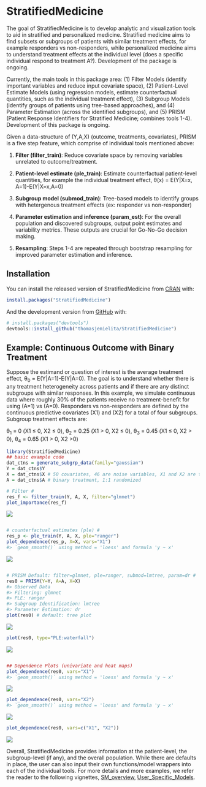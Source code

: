 
<!-- README.md is generated from README.Rmd. Please edit that file -->

# StratifiedMedicine

<!-- badges: start -->

<!-- badges: end -->

The goal of StratifiedMedicine is to develop analytic and visualization
tools to aid in stratified and personalized medicine. Stratified
medicine aims to find subsets or subgroups of patients with similar
treatment effects, for example responders vs non-responders, while
personalized medicine aims to understand treatment effects at the
individual level (does a specific individual respond to treatment A?).
Development of the package is ongoing.

Currently, the main tools in this package area: (1) Filter Models
(identify important variables and reduce input covariate space), (2)
Patient-Level Estimate Models (using regression models, estimate
counterfactual quantities, such as the individual treatment effect), (3)
Subgroup Models (identify groups of patients using tree-based
approaches), and (4) Parameter Estimation (across the identified
subgroups), and (5) PRISM (Patient Response Identifiers for Stratified
Medicine; combines tools 1-4). Development of this package is ongoing.

Given a data-structure of (Y,A,X) (outcome, treatments, covariates),
PRISM is a five step feature, which comprise of individual tools
mentioned above:

1.  **Filter (filter\_train)**: Reduce covariate space by removing
    variables unrelated to outcome/treatment.

2.  **Patient-level estimate (ple\_train)**: Estimate counterfactual
    patient-level quantities, for example the individual treatment
    effect, θ(x) = E(Y|X=x, A=1)-E(Y|X=x,A=0)

3.  **Subgroup model (submod\_train)**: Tree-based models to identify
    groups with hetergenous treatment effects (ex: responder vs
    non-responder)

4.  **Parameter estimation and inference (param\_est)**: For the overall
    population and discovered subgroups, output point estimates and
    variability metrics. These outputs are crucial for Go-No-Go decision
    making.

5.  **Resampling**: Steps 1-4 are repeated through bootstrap resampling
    for improved parameter estimation and inference.

## Installation

You can install the released version of StratifiedMedicine from
[CRAN](https://CRAN.R-project.org) with:

``` r
install.packages("StratifiedMedicine")
```

And the development version from [GitHub](https://github.com/) with:

``` r
# install.packages("devtools")
devtools::install_github("thomasjemielita/StratifiedMedicine")
```

## Example: Continuous Outcome with Binary Treatment

Suppose the estimand or question of interest is the average treatment
effect, θ<sub>0</sub> = E(Y|A=1)-E(Y|A=0). The goal is to understand
whether there is any treatment heterogeneity across patients and if
there are any distinct subgroups with similar responses. In this
example, we simulate continuous data where roughly 30% of the patients
receive no treatment-benefit for using \(A=1\) vs \(A=0\). Responders vs
non-responders are defined by the continuous predictive covariates
\(X1\) and \(X2\) for a total of four subgroups. Subgroup treatment
effects are:

θ<sub>1</sub> = 0 (X1 ≤ 0, X2 ≤ 0), θ<sub>2</sub> = 0.25 (X1 \> 0, X2 ≤
0), θ<sub>3</sub> = 0.45 (X1 ≤ 0, X2 \> 0), θ<sub>4</sub> = 0.65 (X1 \>
0, X2 \>0)

``` r
library(StratifiedMedicine)
## basic example code
dat_ctns = generate_subgrp_data(family="gaussian")
Y = dat_ctns$Y
X = dat_ctns$X # 50 covariates, 46 are noise variables, X1 and X2 are truly predictive
A = dat_ctns$A # binary treatment, 1:1 randomized 

# Filter #
res_f <- filter_train(Y, A, X, filter="glmnet")
plot_importance(res_f)
```

![](man/figures/README-example-1.png)<!-- -->

``` r

# counterfactual estimates (ple) #
res_p <- ple_train(Y, A, X, ple="ranger")
plot_dependence(res_p, X=X, vars="X1")
#> `geom_smooth()` using method = 'loess' and formula 'y ~ x'
```

![](man/figures/README-example-2.png)<!-- -->

``` r

# PRISM Default: filter=glmnet, ple=ranger, submod=lmtree, param=dr #
res0 = PRISM(Y=Y, A=A, X=X)
#> Observed Data
#> Filtering: glmnet
#> PLE: ranger
#> Subgroup Identification: lmtree
#> Parameter Estimation: dr
plot(res0) # default: tree plot 
```

![](man/figures/README-example-3.png)<!-- -->

``` r
plot(res0, type="PLE:waterfall")
```

![](man/figures/README-example-4.png)<!-- -->

``` r

## Dependence Plots (univariate and heat maps)
plot_dependence(res0, vars="X1")
#> `geom_smooth()` using method = 'loess' and formula 'y ~ x'
```

![](man/figures/README-example-5.png)<!-- -->

``` r
plot_dependence(res0, vars="X2")
#> `geom_smooth()` using method = 'loess' and formula 'y ~ x'
```

![](man/figures/README-example-6.png)<!-- -->

``` r
plot_dependence(res0, vars=c("X1", "X2"))
```

![](man/figures/README-example-7.png)<!-- -->

Overall, StratifiedMedicine provides information at the patient-level,
the subgroup-level (if any), and the overall population. While there are
defaults in place, the user can also input their own functions/model
wrappers into each of the individual tools. For more details and more
examples, we refer the reader to the following vignettes,
[SM\_overview](https://CRAN.R-project.org/package=StratifiedMedicine/vignettes/SM_PRISM.html),
[User\_Specific\_Models](https://CRAN.R-project.org/package=StratifiedMedicine/vignettes/SM_User_Models.html).
